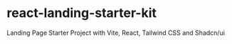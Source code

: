 # react-landing-starter-kit
Landing Page Starter Project with Vite, React, Tailwind CSS and Shadcn/ui
